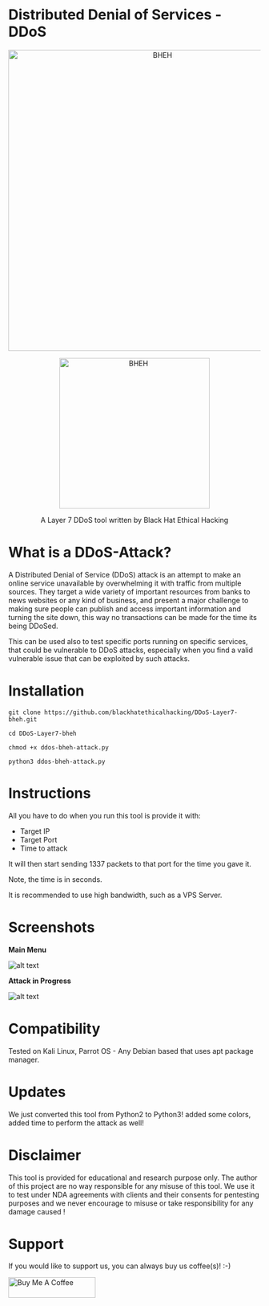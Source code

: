 # Distributed Denial of Services - DDoS 

<p align="center">
<a href="https://www.blackhatethicalhacking.com"><img src="https://pbs.twimg.com/profile_banners/770898848197795840/1650879597/1500x500" width="600px" alt="BHEH"></a>
</p>
<p align="center">
<a href="https://www.blackhatethicalhacking.com"><img src="https://www.blackhatethicalhacking.com/wp-content/uploads/2022/06/BHEH_logo.png" width="300px" alt="BHEH"></a>
</p>

<p align="center">
A Layer 7 DDoS tool written by Black Hat Ethical Hacking
</p>

# What is a DDoS-Attack?

A Distributed Denial of Service (DDoS) attack is an attempt to make an online service unavailable
by overwhelming it with traffic from multiple sources. They target a wide variety of important resources from banks to news websites or any kind of business, and present a major challenge to making sure people can publish and access important information and turning the site down, this way no transactions can be made for the time its being DDoSed.

This can be used also to test specific ports running on specific services, that could be vulnerable to DDoS attacks, especially when you find a valid vulnerable issue that can be exploited by such attacks.


# Installation

`git clone https://github.com/blackhatethicalhacking/DDoS-Layer7-bheh.git`

`cd DDoS-Layer7-bheh`

`chmod +x ddos-bheh-attack.py`

`python3 ddos-bheh-attack.py`


# Instructions

All you have to do when you run this tool is provide it with:

- Target IP
- Target Port
- Time to attack

It will then start sending 1337 packets to that port for the time you gave it.

Note, the time is in seconds.

It is recommended to use high bandwidth, such as a VPS Server.


# Screenshots

**Main Menu**

![alt text](https://i.ibb.co/6JnTt3B/Main.png)

**Attack in Progress**

![alt text](https://i.ibb.co/0fGDnNZ/Attack.png)


# Compatibility

Tested on Kali Linux, Parrot OS - Any Debian based that uses apt package manager.


# Updates

We just converted this tool from Python2 to Python3! added some colors, added time to perform the attack as well!


# Disclaimer

This tool is provided for educational and research purpose only. The author of this project are no way responsible for any misuse of this tool. 
We use it to test under NDA agreements with clients and their consents for pentesting purposes and we never encourage to misuse or take responsibility for any damage caused !

# Support

If you would like to support us, you can always buy us coffee(s)! :-)

<a href="https://www.buymeacoffee.com/bheh" target="_blank"><img src="https://cdn.buymeacoffee.com/buttons/default-orange.png" alt="Buy Me A Coffee" height="41" width="174"></a>
